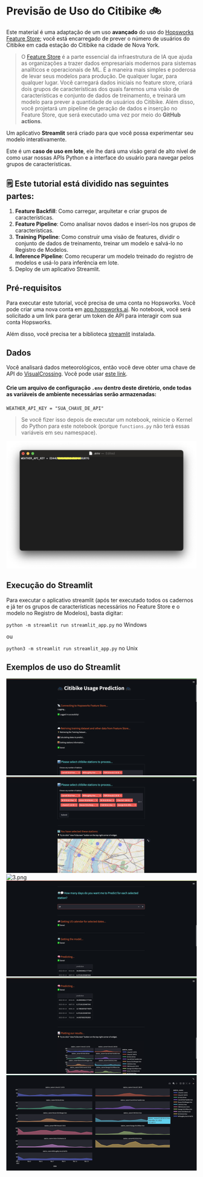 # Previsão de Uso do Citibike 🚲


  Este material é uma adaptação de um uso <b>avançado</b> do uso do [Hopsworks Feature Store](https://www.hopsworks.ai/feature-store); você está encarregado de prever o número de usuários do Citibike em cada estação do Citibike na cidade de Nova York.

> O [Feature Store](https://www.hopsworks.ai/feature-store) é a parte essencial da infraestrutura de IA que ajuda as organizações a trazer dados empresariais modernos para sistemas analíticos e operacionais de ML. É a maneira mais simples e poderosa de levar seus modelos para produção. De qualquer lugar, para qualquer lugar.
  Você carregará dados iniciais no feature store, criará dois grupos de características dos quais faremos uma visão de características e conjunto de dados de treinamento, e treinará um modelo para prever a quantidade de usuários do Citibike.
  Além disso, você projetará um pipeline de geração de dados e inserção no Feature Store, que será executado uma vez por meio do <b>GitHub actions</b>.

  Um aplicativo <b>Streamlit</b> será criado para que você possa experimentar seu modelo interativamente.

   Este é um <b>caso de uso em lote</b>, ele lhe dará uma visão geral de alto nível de como usar nossas APIs Python e a interface do usuário para navegar pelos grupos de características.
 </span>

## **🗒️ Este tutorial está dividido nas seguintes partes:**
1. **Feature Backfill**: Como carregar, arquitetar e criar grupos de características.
2. **Feature Pipeline**: Como analisar novos dados e inseri-los nos grupos de características.
3. **Training Pipeline**: Como construir uma visão de features, dividir o conjunto de dados de treinamento, treinar um modelo e salvá-lo no Registro de Modelos.
4. **Inference Pipeline**: Como recuperar um modelo treinado do registro de modelos e usá-lo para inferência em lote.
5. Deploy de um aplicativo Streamlit.

## Pré-requisitos
Para executar este tutorial, você precisa de uma conta no Hopsworks. Você pode criar uma nova conta em [app.hopsworks.ai](https://app.hopsworks.ai).
No notebook, você será solicitado a um link para gerar um token de API para interagir com sua conta Hopsworks.

Além disso, você precisa ter a biblioteca [streamlit](https://docs.streamlit.io/library/get-started/installation) instalada.

## Dados
Você analisará dados meteorológicos, então você deve obter uma chave de API do [VisualCrossing](https://www.visualcrossing.com/). Você pode usar [este link](https://www.visualcrossing.com/weather-api).

#### Crie um arquivo de configuração `.env` dentro deste diretório, onde todas as variáveis de ambiente necessárias serão armazenadas:

`WEATHER_API_KEY = "SUA_CHAVE_DE_API"`

> Se você fizer isso depois de executar um notebook, reinicie o Kernel do Python para este notebook (porque `functions.py` não terá essas variáveis em seu namespace).

![](images/api_keys_env_file.png)

## Execução do Streamlit
Para executar o aplicativo streamlit (após ter executado todos os cadernos e já ter os grupos de características necessários no Feature Store e o modelo no Registro de Modelos), basta digitar:

`python -m streamlit run streamlit_app.py` no Windows

ou

`python3 -m streamlit run streamlit_app.py` no Unix


## Exemplos de uso do Streamlit
![1.png](images/1.png)
![2.png](images/2.png)
![3.png](images/3.png)
![4.png](images/4.png)
![5.png](images/5.png)
![6.png](images/6.png)
